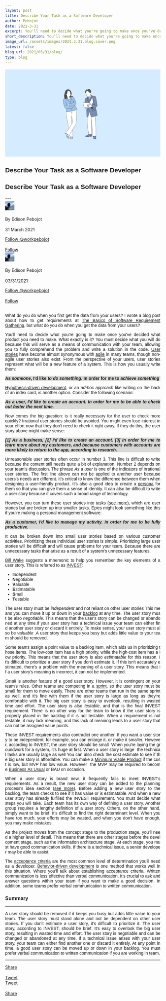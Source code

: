 ```yaml
---
layout: post
title: Describe Your Task as a Software Developer
author: Pebojot
date: 2021-3-31
excerpt: You'll need to decide what you're going to make once you've decided what product you need to make. What exactly is it? You must decide what you will do because this will serve as a means of communication with your team, allowing you to fully comprehend
short_description: You'll need to decide what you're going to make once you've decided what product you need to make.
image_url: /assets/images/2021.3.31.blog.cover.png
latest: false
blog_url: 2021/03/31/blog/
type: blog
---
```

<img src="/assets/images/2021.3.31.blog.cover.png" class="rounded img-fluid">

<div class="desktop__size " style="text-align: justify;word-break: keep-all;font-family:sans-serif;">
    <h2>Describe Your Task as a Software Developer</h2>
</div>
<div class="mobile__size " style="text-align: justify;word-break: keep-all;font-family:sans-serif;">
    <h2>Describe Your Task as a Software Developer</h2>
</div>
---

  <div class="desktop__size ">
    <div class="d-flex align-items-center">
      <div class="align-self-center">
        <small class="text-muted">
          <img src="/assets/images/2.webp" width="30" height="30" class="img-fluid rounded-circle"
            alt="Edison Pebojot">
        </small>
      </div>
      &nbsp;
      <div class="align-self-center">
        By Edison Pebojot
      </div>
      &nbsp;
      <div class="align-self-center">
        31 March 2021
      </div>
    </div>
    <p></p>
    <div class="d-flex align-items-center">
      <div class="align-self-center">
        <a href="https://twitter.com/pebojote?ref_src=twsrc%5Etfw" class="twitter-follow-button" data-size="large"
          data-show-screen-name="false" data-show-count="false">Follow @workpebojot</a>
        <script async src="https://platform.twitter.com/widgets.js" charset="utf-8"></script>
      </div>
      &nbsp;
      <div class="align-self-center">
        <a class="github-button" href="https://github.com/workpebojot"
          data-color-scheme="no-preference: light; light: light; dark: light;" data-size="large"
          aria-label="Follow @workpebojot on GitHub">Follow</a>
      </div>
    </div>
  </div>


<div class="mobile__size">
    <div class="d-flex align-items-center">
        <div class="align-self-center">
            <small class="text-muted">
                <img src="/assets/images/2.webp" width="30" height="30" class="img-fluid rounded-circle"  alt="Edison Pebojot">
            </small>
        </div>
        &nbsp;
        <div class="align-self-center">
            By Edison Pebojot
        </div>
        &nbsp;
        <div class="align-self-center flex-grow-1">
            03/31/2021
        </div>
    </div>
    <p></p>
    <div class="d-flex align-items-center justify-content-start">
        <div class="align-self-center">
            <a href="https://twitter.com/workpebojot?ref_src=twsrc%5Etfw" class="twitter-follow-button align-self-center" data-show-screen-name="false" data-show-count="false">Follow @workpebojot</a><script async src="https://platform.twitter.com/widgets.js" charset="utf-8"></script>
        </div>
        &nbsp;
        <div class="align-self-center">
            <a class="github-button align-self-center" href="https://github.com/workpebojot" aria-label="Follow @workpebojot on GitHub">Follow</a>
        </div>
    </div>
</div>
<br />
  <div style="text-align: justify;word-break: keep-all;font-family:sans-serif;">
    <p>
      What do you do when you first get the data from your users? I wrote a blog post about how to get requirements at <a href="https://www.pebojot.com/2021/03/29/blog/">The Basics of Software Requirement Gathering</a>, but what do you do when you get the data from your users?
    </p>
    <p>
        You'll need to decide what you're going to make once you've decided what product you need to make. What exactly is it? You must decide what you will do because this will serve as a means of communication with your team, allowing you to fully comprehend the problem and write a solution in the code. <a href="https://en.wikipedia.org/wiki/User_story" target="_blank">User stories</a> have become almost synonymous with <a href="https://en.wikipedia.org/wiki/Agile_software_development" target="_blank">agile</a> in many teams, though non-agile user stories also exist. From the perspective of your users, user stories represent what will be a new feature of a system. This is how you usually write them:
    </p>
    <p style="background-color: #D9D9D6;" class="p-1">
        <b>As <i>someone</i>, I'd like <i>to do something</i>. In order for me to <i>achieve something</i></b>
    </p>
    <p>
        <a href="https://www.thoughtworks.com/insights/articles/how-implement-hypothesis-driven-development" target="_blank">Hypothesis-driven development</a>, or an <i>ad-hoc approach</i> like writing on the back of an index card, is another option. Consider the following scenario:
    </p>
    <p style="background-color: #D9D9D6;" class="p-1">
        <b><i>As a user, I'd like to create an account. In order for me to be able to check out faster the next time.</i></b>
    </p>
    <p>
        Now comes the big question: is it really necessary for the user to check more quickly? Irrational user stories should be avoided. You might even lose interest in your effort now that they don't need to check it right away. If they do this, the user story above might make sense:
    </p>
    <p style="background-color: #D9D9D6;" class="p-1">
        <b><i>[1] As a business, [2] I'd like to create an account. [3] In order for me to learn more about my customers, and because customers with accounts are more likely to return to the app, according to research.</i></b>
    </p>
    <p>
        Unreasonable user stories often occur in number 3. This line is difficult to write because the content still needs quite a bit of explanation. Number 2 depends on your team's discussion. The phrase <i>As a user</i> is one of the indicators of irrational user stories. The first line above can not be applied to another user because users's needs are different. It's critical to know the difference between them when designing a user-friendly product. It's also a good idea to create a <a href="https://en.wikipedia.org/wiki/Persona_(user_experience)" target="_blank">persona</a> for them so that you can give them a sense of identity. It can also be difficult to write a user story because it covers such a broad range of technology.
    </p>
    <p>
       However, you can turn these user stories into tasks <a href="https://en.wikipedia.org/wiki/User_story#Relationship_to_epics,_themes_and_initiatives" target="_blank">(see more)</a>, which are user stories but are broken up into smaller tasks. Epics might look something like this if you're making a personal management software: 
    </p>
    <p style="background-color: #D9D9D6;" class="p-1">
        <b><i>As a customer, I'd like to manage my activity. In order for me to be fully productive.</i></b>
    </p>
    <p>
        It can be broken down into small user stories based on various customer activities. Prioritizing these individual user stories is simple. Prioritizing large user stories will be difficult and will cause problems for your team. Because there are unnecessary tasks that arise as a result of a system's unnecessary features.   
    </p>
    <p>
        <a href="https://xp123.com/articles/invest-in-good-stories-and-smart-tasks/" target="_blank">Bill Wake</a> suggests a mnemonic to help you remember the key elements of a user story. This is referred to as <a href="https://en.wikipedia.org/wiki/INVEST_(mnemonic)" target="_blank">INVEST</a>:
    </p>
    <p>
        <ul>
            <li><b>I</b>ndependent</li>
            <li><b>N</b>egotiable</li>
            <li><b>V</b>aluable</li>
            <li><b>E</b>stimatable</li>
            <li><b>S</b>mall</li>
            <li><b>T</b>estable</li>
        </ul>
    </p>
    <p style="text-align: justify;word-break: break-all;font-family:sans-serif;">The user story must be <i>independent</i> and not reliant on other user stories This means you can move it up or down in your <a href="https://www.scrum.org/resources/what-is-a-product-backlog" target="_blank">backlog</a> at any time. The user story must be also <i>negotiable</i>. This means that the user's story can be changed or abandoned at any time.If your user story has a technical issue your team can either find another user story or discard it entirely. To make sense, your user story must also be <i>valuable</i> .A user story that keeps you busy but adds little value to your team should be removed.
    </p>
    <p style="text-align: justify;word-break: break-all;font-family:sans-serif;">Some teams assign a point value to a backlog item, which aids us in prioritizing those items. The low-cost item has a high priority, while the high-cost item has a low priority. This means that the user story is also <i>estimatable</i> for this reason. It's difficult to prioritize a user story if you don't estimate it. If this isn't accurately estimated, there's a problem with the meaning of a user story. This means that if a user story's meaning is incorrect, it can not be implemented.
    </p>
    <p>
      <i>Small</i> is another feature of a good user story. However, it is contingent on your team's rules. Other teams are competing in a <a href="https://en.wikipedia.org/wiki/Scrum_Sprint" target="_blank">sprint</a>, so the user story must be small for them to move easily. There are other teams that run in the same sprint as well, and it's fine with them if the user story is large as long as they're comfortable with it. The big user story is easy to overlook, resulting in wasted time and effort. The user story is also <i>testable</i>, and that is the final INVEST requirement. There is no other way for the team to know if the user story is properly placed in the backlog if it is not testable. When a requirement is not testable, it may lack meaning, and this lack of meaning leads to a user story that can not be assigned value points.
    </p>
    <p style="text-align: justify;word-break: break-all;font-family:sans-serif;">
      These INVEST requirements also contradict one another. If you want a user story to be independent, for example, you can enlarge it, or make it smaller. However, according to INVEST, the user story should be small  When you're laying the groundwork for a system, it's huge at first. When a user story is large  the technical tasks are usually large as well You can also check the cost estimate to see if the big user story is affordable. You can make a <a href="https://en.wikipedia.org/wiki/Minimum_viable_product" target="_blank">Minimum Viable Product</a> if the cost is low, but MVP has low value. However  the MVP may be required to become <a href="https://en.wikipedia.org/wiki/Business_as_usual_(business)" target="_blank">Business As Usual</a> or BAU on occasion.
    </p>
    <p>
      When a user story is brand new, it frequently fails to meet INVEST's requirements. As a result, the new user story can be added to the planning process's idea section (<a href="https://en.wikipedia.org/wiki/Kanban_board#/media/File:Sample_Kanban_Board.png" target="_blank">see more</a>). Before adding a new user story to the backlog, the team checks to see if it has value or is estimatable. And when a new user story has already fulfilled the INVEST requirement. You must decide what steps you will take. Each team has its own way of defining a user story. Another group requires a lengthy definition of a user story. Others, on the other hand, simply want to be brief. It's difficult to find the right determinant level. When you have too much, your efforts may be wasted, and when you don't have enough, you may make mistakes.
    </p>
    <p style="text-align: justify;word-break: break-all;font-family:sans-serif;">
      As the project moves from the concept stage to the production stage, you'll need a higher level of detail. This means that there are other stages before the development stage, such as the information architecture stage. At each stage, you must have good communication skills. If there is a technical issue, a senior developer may be able to assist.
    </p>
    <p>
      The <a href="https://en.wikipedia.org/wiki/User_story#Acceptance_criteria" target="_blank">acceptance criteria</a> are the most common level of determination you'll need as a developer. <a href="https://en.wikipedia.org/wiki/Behavior-driven_development" target="_blank">Behavior-driven development</a> is one method that works well in this situation. Where you'll talk about establishing acceptance criteria. Written communication is less effective than verbal communication. It's crucial to ask and answer questions within your team if you want to make a good decision. In addition, some teams prefer verbal communication to written communication.
    </p>
    <h3>Summary</h3>
    <hr />
    <p>
      A user story should be removed if it keeps you busy but adds little value to your team. The user story must stand alone and not be dependent on other user stories. If you don't estimate a user story, it's difficult to prioritize it. The user story, according to INVEST, should be brief. It's easy to overlook the big user story, resulting in wasted time and effort. The user story is negotiable and can be changed or abandoned at any time. If a technical issue arises with your user story, your team can either find another one or discard it entirely. At any point in time, a good user story can be moved up or down in your backlog. You must prefer verbal communication to written communication if you are working in team.
    </p>
  </div>

---

<div class="desktop__size ">
  <div class="d-flex align-items-center">
    <div class="align-self-center">
      <div class="fb-share-button align-self-center" style="vertical-align: super;top:-2px" data-href="https://www.pebojot.com/2021/03/31/blog/" data-layout="button" data-size="large"><a target="_blank" href="https://www.facebook.com/sharer/sharer.php?u=https%3A%2F%2Fdevelopers.facebook.com%2Fdocs%2Fplugins%2F&amp;src=sdkpreparse" class="fb-xfbml-parse-ignore">Share</a></div>
    </div>
    &nbsp;
    <div class="align-self-center">
      <a href="https://twitter.com/share?ref_src=twsrc%5Etfw" class="twitter-share-button" data-size="large"
        data-show-screen-name="false" data-show-count="false" data-via="workpebojot">Tweet</a>
      <script async src="https://platform.twitter.com/widgets.js" charset="utf-8"></script>
    </div>
  </div>
</div>

<div class="mobile__size">
    <div class="d-flex align-items-center justify-content-start">
        <div class="align-self-center">
            <a href="https://twitter.com/share?ref_src=twsrc%5Etfw" class="twitter-share-button align-self-center" data-show-screen-name="false" data-show-count="false" data-via="workpebojot">Tweet</a><script async src="https://platform.twitter.com/widgets.js" charset="utf-8"></script>
        </div>
        &nbsp;
        <div class="align-self-center">
            <div class="fb-share-button align-self-center" style="vertical-align: super;top:-2px" data-href="https://www.pebojot.com/2021/03/31/blog/" data-layout="button" data-size="small"><a target="_blank" href="https://www.facebook.com/sharer/sharer.php?u=https%3A%2F%2Fdevelopers.facebook.com%2Fdocs%2Fplugins%2F&amp;src=sdkpreparse" class="fb-xfbml-parse-ignore">Share</a></div>
        </div>
    </div>
</div>
<br />
<br />
<br />
<br />
<br />